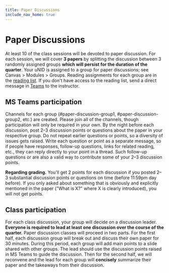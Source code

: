 ```yaml
---
title: Paper Discussions
include_nav_home: true
---
```


# Paper Discussions

At least 10 of the class sessions will be devoted to paper discussion. For each session, we will cover
**3 papers** by splitting the discussion between 3 randomly assigned groups **which will persist
for the duration of the quarter**. Your uNID is assigned to a group for paper discussions; see Canvas > Modules > Groups. Reading assignments for each group are in the [reading list](https://docs.google.com/document/d/1qJCaaOtJ2z5eC7Iodvz8NAmD8FDbXJD9YqLPmdXRbDE/edit?usp=sharing). If you don't have access to the reading list, send a direct message in [Teams](https://teams.microsoft.com/l/team/19%3ait66PgoRabiGRMhXIEr67O1_XTkjExhyqn3rxIf2vI81%40thread.tacv2/conversations?groupId=d69b57e3-80a0-4b92-88fb-a54bd9145bab&tenantId=5217e0e7-539d-4563-b1bf-7c6dcf074f91) to the instructor. 

## MS Teams participation

Channels for each group (#paper-discussion-group1, #paper-discussion-group2, etc.) are created. Please join all of the channels, though participation will only be required in your own. By the night before each discussion, post 2–3 discussion points or questions about the paper in your respective group. Do not repeat earlier questions or points, so a diversity of issues gets raised. Write each question or point as a separate message, so if people have responses, follow-up questions, links for related reading, etc., they can reply directly to your point in a thread. Such follow-up questions or are also a valid way to contribute some of your 2–3 discussion points.

**Regarding grading.** You'll get 2 points for each discussion if you posted 2–3 substantial discussion points or questions on time (before 11:59pm day before). If you only asked about something that is obviously and explicitly mentioned in the paper ("What is X?" where X is clearly introduced), you will not get points. 

<!-- * We are not following the -->
<!--   [“role-playing paper-reading seminar” format](https://colinraffel.com/blog/role-playing-seminar.html), -->
<!--   but considering the roles in this discussion format can help give you ideas for lines of discussion. -->
<!--   The [roles used](https://uw-cse599p.github.io/discussion_roles/) in Katharina Reinecke’s Computating -->
<!--   Ethics class last quarter might also be a good source of inspiration, and we will cover questions -->

## Class participation
For each class discussion, your group will decide on a discussion leader.
**Everyone is required to lead at least one discussion over the course of the quarter.** Paper
discussion classes will proceed in two parts. For the first half, each discussion group will break
out and discuss their own paper for 30 minutes. During this period, each group will add main points to a slide shared with other groups. The lead should use the discussion points raised in MS Teams to
guide the discussion. Then for the second half, we will reconvene and the lead for each group will
**concisely** summarize their paper and the takeaways from their discussion.
